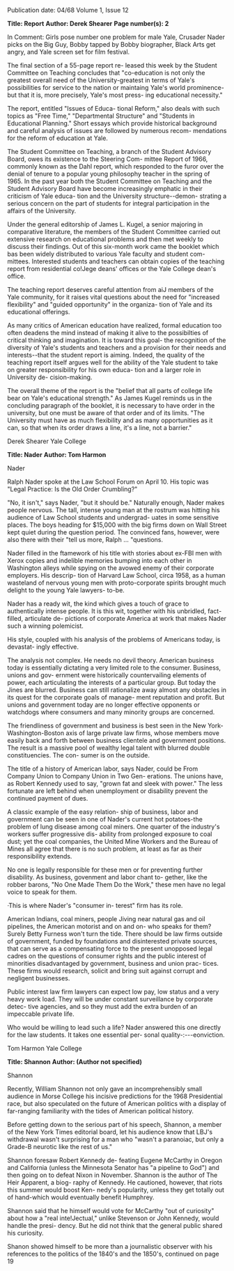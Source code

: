 Publication date: 04/68
Volume 1, Issue 12

**Title: Report**
**Author: Derek Shearer**
**Page number(s): 2**

In Comment: Girls pose number one 
problem for male Yale, Crusader 
Nader picks on the Big Guy, Bobby 
tapped by Bobby biographer, Black 
Arts get angry, and Yale screen set for 
film festival. 


The final section of a 55-page report re-
leased this week by the Student Committee 
on Teaching concludes that "co-education 
is not only the greatest overall need of the 
University-greatest in terms of Yale's 
possibilities for service to the nation or 
maintaing Yale's world prominence-but 
that it is, more precisely, Yale's most press-
ing educational necessity." 


The report, entitled "Issues of Educa-
tional Reform," also deals with such 
topics as "Free Time," "Departmental 
Structure" and "Students in Educational 
Planning." Short essays which provide 
historical background and careful analysis 
of issues are followed by numerous recom-
mendations for the reform of education 
at Yale. 

The Student Committee on Teaching, a 
branch of the Student Advisory Board, 
owes its existence to the Steering Com-
mittee Report of 1966, commonly known 
as the Dahl report, which responded to the 
furor over the denial of tenure to a popular 
young philosophy teacher in the spring of 
1965. In the past year both the Student 
Committee on Teaching and the Student 
Advisory Board have become increasingly 
emphatic in their criticism of Yale educa-
tion and the University structure--demon-
strating a serious concern on the part of 
students for integral participation in the 
affairs of the University. 

Under the general editorship of James 
L. Kugel, a senior majoring in comparative 
literature, the members of the Student 
Committee carried out extensive research 
on educational problems and then met 
weekly to discuss their findings. Out of 
this six-month work came the booklet 
which bas been widely distributed to 
various Yale faculty and student com-
mittees. Interested students and teachers 
can obtain copies of the teaching report 
from residential co!Jege deans' offices or 
the Yale College dean's office. 

The teaching report deserves careful 
attention from aiJ members of the Yale 
community, for it raises vital questions 
about the need for "increased flexibility" 
and "guided opportunity" in the organiza-
tion of Yale and its educational offerings. 

As many critics of American education 
have realized, formal education too often 
deadens the mind instead of making it 
alive to the possibilties of critical thinking 
and imagination. It is toward this goal-
the recognition of the diversity of Yale's 
students and teachers and a provision for 
their needs and interests--that the student 
report is aiming. Indeed, the quality of the 
teaching report itself argues well for the 
ability of the Yale student to take on 
greater responsibility for his own educa-
tion and a larger role in University de-
cision-making. 

The overall theme of the report is the 
"belief that all parts of college life bear 
on Yale's educational strength." As James 
Kugel reminds us in the concluding 
paragraph of the booklet, it is necessary 
to have order in the university, but one 
must be aware of that order and of its 
limits. "The University must have as much 
flexibility and as many opportunities as it 
can, so that when its order draws a line, it's 
a line, not a barrier." 

Derek Shearer Yale College 


**Title: Nader**
**Author: Tom Harmon**

Nader 

Ralph Nader spoke at the Law School 
Forum on April 10. His topic was "Legal 
Practice: Is the Old Order Crumbling?" 

"No, it isn't," says Nader, "but it should 
be." Naturally enough, Nader makes 
people nervous. The tall, intense young 
man at the rostrum was hitting his audience 
of Law School students and undergrad-
uates in some sensitive places. The boys 
heading for $15,000 with the big firms 
down on Wall Street kept quiet during the 
question period. The convinced fans, 
however, were also there with their "tell us 
more, Ralph ... "questions. 

Nader filled in the ftamework of his 
title with stories about ex-FBI men with 
Xerox copies and indelible memories 
bumping into each other in Washington 
alleys while spying on the avowed enemy 
of their corporate employers. His descrip-
tion of Harvard Law School, circa 1958, 
as a human wasteland of nervous young 
men with proto-corporate spirits brought 
much delight to the young Yale lawyers-
to-be. 

Nader has a ready wit, the kind which 
gives a touch of grace to authentically 
intense people. It is this wit, together with 
his unbridled, fact-filled, articulate de-
pictions of corporate America at work that 
makes Nader such a winning polemicist. 

His style, coupled with his analysis of the 
problems of Americans today, is devastat-
ingly effective. 

The analysis not complex. He needs no 
devil theory. American business today is 
essentially dictating a very limited role to 
the consumer. Business, unions and gov-
ernment were historically countervailing 
elements of power, each articulating the 
interests of a particular group. But today 
the Jines are blurred. Business can still 
rationalize away almost any obstacles in 
its quest for the corporate goals of manage-
ment reputation and profit. But unions and 
government today are no longer effective 
opponents or watchdogs where consumers 
and many minority groups are concerned. 

The friendliness of government and 
business is best seen in the New York-
Washington-Boston axis of large private 
law firms, whose members move easily 
back and forth between business clientele 
and government positions. The result is a 
massive pool of wealthy legal talent with 
blurred double constituencies. The con-
sumer is on the outside. 

The title of a history of American labor, 
says Nader, could be From Company 
Union to Company Union in Two Gen-
erations. The unions have, as Robert 
Kennedy used to say, "grown fat and sleek 
with power." The less fortunate are left 
behind when unemployment or disability 
prevent the continued payment of dues. 

A classic example of the easy relation-
ship of business, labor and government can 
be seen in one of Nader's current hot 
potatoes-the problem of lung disease 
among coal miners. One quarter of the 
industry's workers suffer progressive dis-
ability from prolonged exposure to coal 
dust; yet the coal companies, the United 
Mine Workers and the Bureau of Mines all 
agree that there is no such problem, at 
least as far as their responsibility extends. 

No one is legally responsible for these men 
or for preventing further disability. As 
business, govenment and labor chant to-
gether, like the robber barons, "No One 
Made Them Do the Work," these men 
have no legal voice to speak for them. 

·This is where Nader's "consumer in-
terest" firm has its role. 

American Indians, coal miners, people 
Jiving near natural gas and oil pipelines, 
the American motorist and on and on-
who speaks for them? Surely Betty Furness 
won't turn the tide. There should be law 
firms outside of government, funded by 
foundations and disinterested private 
sources, that can serve as a compensating 
force to the present unopposed legal cadres 
on the questions of consumer rights and the 
public interest of minorities disadvantaged 
by government, business and union prac-
tices. These firms would research, solicit 
and bring suit against corrupt and 
negligent businesses. 

Public interest law firm lawyers can 
expect low pay, low status and a very 
heavy work load. They will be under 
constant surveillance by corporate detec-
tive agencies, and so they must add the 
extra burden of an impeccable private life. 

Who would be willing to lead such a life? 
Nader answered this one directly for the 
law students. It takes one essential per-
sonal quality-:---eonviction. 

Tom Harmon Yale College 


**Title: Shannon**
**Author:  (Author not specified)**

Shannon 

Recently, William Shannon not only gave 
an incomprehensibly small audience in 
Morse College his incisive predictions for 
the 1968 Presidential race, but also 
speculated on the future of American 
politics with a display of far-ranging 
familiarity with the tides of American 
political history. 

Before getting down to the serious part 
of his speech, Shannon, a member of the 
New York Times editorial board, let his 
audience know that LBJ's withdrawal 
wasn't surprising for a man who "wasn't a 
paranoiac, but only a Grade-B neurotic 
like the rest of us." 

Shannon foresaw Robert Kennedy de-
feating Eugene McCarthy in Oregon and 
California (unless the Minnesota Senator 
has "a pipeline to God") and then going on 
to defeat Nixon in November. Shannon 
is the author of The Heir Apparent, a biog-
raphy of Kennedy. He cautioned, however, 
that riots this summer would boost Ken-
nedy's popularity, unless they get totally 
out of hand-which would eventually 
benefit Humphrey. 

Shannon said that he himself would 
vote for McCarthy "out of curiosity" about 
how a "real inte!Jectual," unlike Stevenson 
or John Kennedy, would handle the presi-
dency. But he did not think that the general 
public shared his curiosity. 

Shanon showed himself to be more than 
a journalistic observer with his references 
to the politics of the 1840's and the 1850's, 
continued on page 19